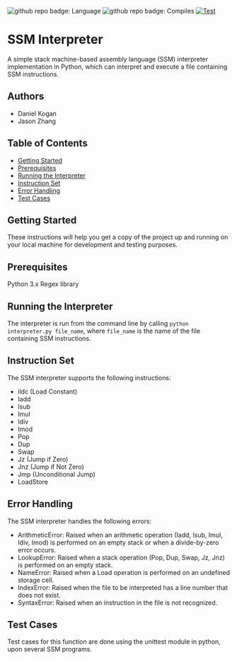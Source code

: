 ![github repo badge: Language](https://img.shields.io/badge/Language-Python-181717?color=blue) ![github repo badge: Compiles](https://img.shields.io/badge/Compiles-SSM-181717?color=orange) [![Test](https://github.com/daminals/SSM_Interpreter/actions/workflows/test.yaml/badge.svg)](https://github.com/daminals/SSM_Interpreter/actions/workflows/test.yaml)
# SSM Interpreter

A simple stack machine-based assembly language (SSM) interpreter implementation in Python, which can interpret and execute a file containing SSM instructions.

## Authors
- Daniel Kogan
- Jason Zhang

## Table of Contents
 - [Getting Started](#getting-started)
 - [Prerequisites](#prerequisites)
 - [Running the Interpreter](running-the-interpreter)
 - [Instruction Set](#instruction-set)
 - [Error Handling](#error-handling)
 - [Test Cases](#test-cases)
 
## Getting Started

These instructions will help you get a copy of the project up and running on your local machine for development and testing purposes.

## Prerequisites

Python 3.x
Regex library

## Running the Interpreter

The interpreter is run from the command line by calling ```python interpreter.py file_name```, where ```file_name``` is the name of the file containing SSM instructions.

## Instruction Set

The SSM interpreter supports the following instructions:
- ildc (Load Constant)
- Iadd
- Isub
- Imul
- Idiv
- Imod
- Pop
- Dup
- Swap
- Jz (Jump if Zero)
- Jnz (Jump if Not Zero)
- Jmp (Unconditional Jump)
- LoadStore

## Error Handling

The SSM interpreter handles the following errors:
- ArithmeticError: Raised when an arithmetic operation (Iadd, Isub, Imul, Idiv, Imod) is performed on an empty stack or when a divide-by-zero error occurs.
- LookupError: Raised when a stack operation (Pop, Dup, Swap, Jz, Jnz) is performed on an empty stack.
- NameError: Raised when a Load operation is performed on an undefined storage cell.
- IndexError: Raised when the file to be interpreted has a line number that does not exist.
- SyntaxError: Raised when an instruction in the file is not recognized.

## Test Cases

Test cases for this function are done using the unittest module in python, upon several SSM programs.
